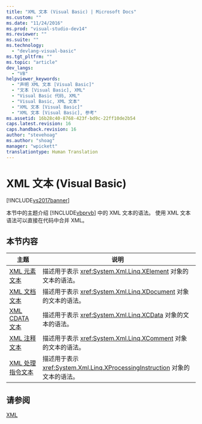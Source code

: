 ```yaml
---
title: "XML 文本 (Visual Basic) | Microsoft Docs"
ms.custom: ""
ms.date: "11/24/2016"
ms.prod: "visual-studio-dev14"
ms.reviewer: ""
ms.suite: ""
ms.technology: 
  - "devlang-visual-basic"
ms.tgt_pltfrm: ""
ms.topic: "article"
dev_langs: 
  - "VB"
helpviewer_keywords: 
  - "声明 XML 文本 [Visual Basic]"
  - "文本 [Visual Basic], XML"
  - "Visual Basic 代码, XML"
  - "Visual Basic, XML 文本"
  - "XML 文本 [Visual Basic]"
  - "XML 文本 [Visual Basic], 参考"
ms.assetid: 16b28c40-8768-423f-bd9c-22ff10de2b54
caps.latest.revision: 16
caps.handback.revision: 16
author: "stevehoag"
ms.author: "shoag"
manager: "wpickett"
translationtype: Human Translation
---
```

# XML 文本 (Visual Basic)
[!INCLUDE[vs2017banner](../../../csharp/includes/vs2017banner.md)]

本节中的主题介绍 [!INCLUDE[vbprvb](../../../csharp/programming-guide/concepts/linq/includes/vbprvb_md.md)] 中的 XML 文本的语法。  使用 XML 文本语法可以直接在代码中合并 XML。  
  
## 本节内容  
  
|主题|说明|  
|--------|--------|  
|[XML 元素文本](../../../visual-basic/language-reference/xml-literals/xml-element-literal.md)|描述用于表示 <xref:System.Xml.Linq.XElement> 对象的文本的语法。|  
|[XML 文档文本](../../../visual-basic/language-reference/xml-literals/xml-document-literal.md)|描述用于表示 <xref:System.Xml.Linq.XDocument> 对象的文本的语法。|  
|[XML CDATA 文本](../../../visual-basic/language-reference/xml-literals/xml-cdata-literal.md)|描述用于表示 <xref:System.Xml.Linq.XCData> 对象的文本的语法。|  
|[XML 注释文本](../../../visual-basic/language-reference/xml-literals/xml-comment-literal.md)|描述用于表示 <xref:System.Xml.Linq.XComment> 对象的文本的语法。|  
|[XML 处理指令文本](../../../visual-basic/language-reference/xml-literals/xml-processing-instruction-literal.md)|描述用于表示 <xref:System.Xml.Linq.XProcessingInstruction> 对象的文本的语法。|  
  
## 请参阅  
 [XML](../../../visual-basic/programming-guide/language-features/xml/index.md)